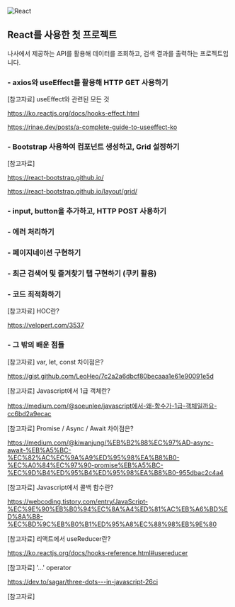 ![React](https://img.shields.io/badge/React-FrontEnd-blue?logo=React)
## React를 사용한 첫 프로젝트

나사에서 제공하는 API를 활용해 데이터를 조회하고, 검색 결과를 출력하는 프로젝트입니다.

### - axios와 useEffect를 활용해 HTTP GET 사용하기

[참고자료] useEffect와 관련된 모든 것

https://ko.reactjs.org/docs/hooks-effect.html

https://rinae.dev/posts/a-complete-guide-to-useeffect-ko

### - Bootstrap 사용하여 컴포넌트 생성하고, Grid 설정하기

[참고자료]

https://react-bootstrap.github.io/

https://react-bootstrap.github.io/layout/grid/

### - input, button을 추가하고, HTTP POST 사용하기

### - 에러 처리하기

### - 페이지네이션 구현하기

### - 최근 검색어 및 즐겨찾기 탭 구현하기 (쿠키 활용)

### - 코드 최적화하기

[참고자료] HOC란?

 https://velopert.com/3537

### - 그 밖의 배운 점들

[참고자료] var, let, const 차이점은?

https://gist.github.com/LeoHeo/7c2a2a6dbcf80becaaa1e61e90091e5d

[참고자료] Javascript에서 1급 객체란?

https://medium.com/@soeunlee/javascript에서-왜-함수가-1급-객체일까요-cc6bd2a9ecac

[참고자료] Promise / Async / Await 차이점은?

https://medium.com/@kiwanjung/%EB%B2%88%EC%97%AD-async-await-%EB%A5%BC-%EC%82%AC%EC%9A%A9%ED%95%98%EA%B8%B0-%EC%A0%84%EC%97%90-promise%EB%A5%BC-%EC%9D%B4%ED%95%B4%ED%95%98%EA%B8%B0-955dbac2c4a4

[참고자료] Javascript에서 콜백 함수란?

https://webcoding.tistory.com/entry/JavaScript-%EC%9E%90%EB%B0%94%EC%8A%A4%ED%81%AC%EB%A6%BD%ED%8A%B8-%EC%BD%9C%EB%B0%B1%ED%95%A8%EC%88%98%EB%9E%80

[참고자료] 리액트에서 useReducer란?

https://ko.reactjs.org/docs/hooks-reference.html#usereducer

[참고자료] '...' operator

https://dev.to/sagar/three-dots---in-javascript-26ci

[참고자료]